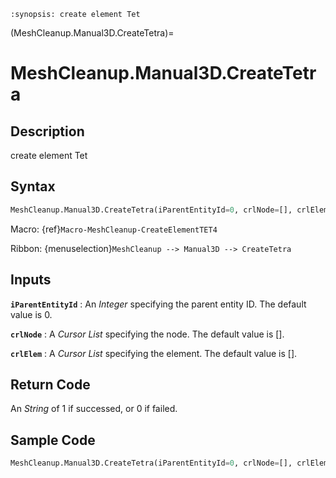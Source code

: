 ```{module} MeshCleanup.Manual3D.CreateTetra()
:synopsis: create element Tet
```

(MeshCleanup.Manual3D.CreateTetra)=

# MeshCleanup.Manual3D.CreateTetra

## Description

create element Tet

## Syntax

```python
MeshCleanup.Manual3D.CreateTetra(iParentEntityId=0, crlNode=[], crlElem=[])
```

Macro: {ref}`Macro-MeshCleanup-CreateElementTET4`

Ribbon: {menuselection}`MeshCleanup --> Manual3D --> CreateTetra`

## Inputs

**`iParentEntityId`**
: An _Integer_ specifying the parent entity ID. The default value is 0.

**`crlNode`**
: A _Cursor List_ specifying the node. The default value is [].

**`crlElem`**
: A _Cursor List_ specifying the element. The default value is [].

## Return Code

An _String_ of 1 if successed, or 0 if failed.

## Sample Code

```python
MeshCleanup.Manual3D.CreateTetra(iParentEntityId=0, crlNode=[], crlElem=[])
```
